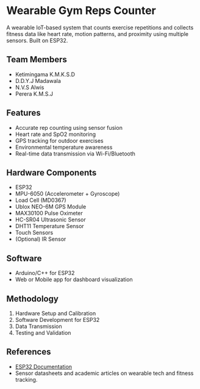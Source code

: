 # Wearable Gym Reps Counter

A wearable IoT-based system that counts exercise repetitions and collects fitness data like heart rate, motion patterns, and proximity using multiple sensors. Built on ESP32.

## Team Members
- Ketimingama K.M.K.S.D
- D.D.Y.J Madawala
- N.V.S Alwis
- Perera K.M.S.J

## Features
- Accurate rep counting using sensor fusion
- Heart rate and SpO2 monitoring
- GPS tracking for outdoor exercises
- Environmental temperature awareness
- Real-time data transmission via Wi-Fi/Bluetooth

## Hardware Components
- ESP32
- MPU-6050 (Accelerometer + Gyroscope)
- Load Cell (MD0367)
- Ublox NEO-6M GPS Module
- MAX30100 Pulse Oximeter
- HC-SR04 Ultrasonic Sensor
- DHT11 Temperature Sensor
- Touch Sensors
- (Optional) IR Sensor

## Software
- Arduino/C++ for ESP32
- Web or Mobile app for dashboard visualization

## Methodology
1. Hardware Setup and Calibration
2. Software Development for ESP32
3. Data Transmission
4. Testing and Validation

## References
- [ESP32 Documentation](https://docs.espressif.com/)
- Sensor datasheets and academic articles on wearable tech and fitness tracking.
